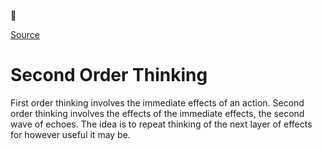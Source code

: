 :thinking:

[Source](https://untools.co/second-order-thinking)

# Second Order Thinking
First order thinking involves the immediate effects of an action.
Second order thinking involves the effects of the immediate effects, the second wave of echoes.
The idea is to repeat thinking of the next layer of effects for however useful it may be.
